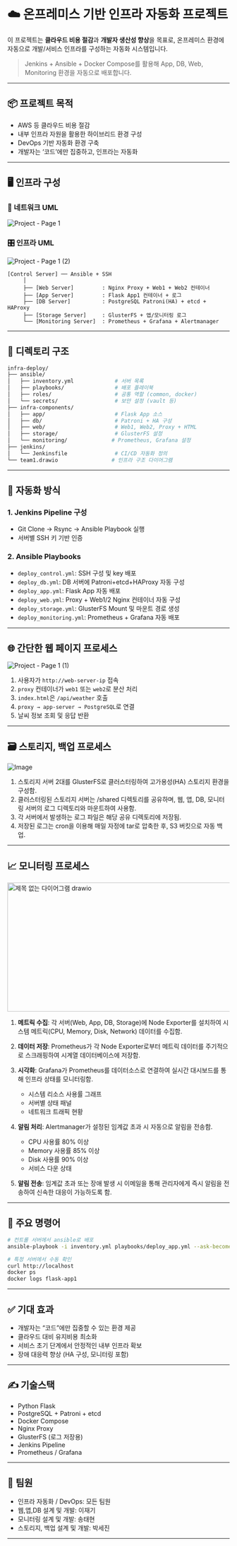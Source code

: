 # ☁️ 온프레미스 기반 인프라 자동화 프로젝트

이 프로젝트는 **클라우드 비용 절감**과 **개발자 생산성 향상**을 목표로, 온프레미스 환경에 자동으로 개발/서비스 인프라를 구성하는 자동화 시스템입니다.

> Jenkins + Ansible + Docker Compose를 활용해 App, DB, Web, Monitoring 환경을 자동으로 배포합니다.

---

## 📦 프로젝트 목적

- AWS 등 클라우드 비용 절감
- 내부 인프라 자원을 활용한 하이브리드 환경 구성
- DevOps 기반 자동화 환경 구축
- 개발자는 ‘코드’에만 집중하고, 인프라는 자동화

---

## 🖥️ 인프라 구성

### 🛜 네트워크 UML
![Project - Page 1](https://github.com/user-attachments/assets/f0425267-ac7b-4d77-be94-a6df4554520d)

### 🎛️ 인프라 UML
![Project - Page 1 (2)](https://github.com/user-attachments/assets/d4e9d6f8-c88b-4323-b1be-93cbd9579514)

```
[Control Server] ── Ansible + SSH
     │
     ├── [Web Server]         : Nginx Proxy + Web1 + Web2 컨테이너
     ├── [App Server]         : Flask App1 컨테이너 + 로그
     ├── [DB Server]          : PostgreSQL Patroni(HA) + etcd + HAProxy
     ├── [Storage Server]     : GlusterFS + 앱/모니터링 로그
     └── [Monitoring Server]  : Prometheus + Grafana + Alertmanager
```

---

## 📁 디렉토리 구조

```bash
infra-deploy/
├── ansible/
│   ├── inventory.yml             # 서버 목록
│   ├── playbooks/                # 배포 플레이북
│   ├── roles/                    # 공통 역할 (common, docker)
│   └── secrets/                  # 보안 설정 (vault 등)
├── infra-components/
│   ├── app/                      # Flask App 소스
│   ├── db/                       # Patroni + HA 구성
│   ├── web/                      # Web1, Web2, Proxy + HTML
│   ├── storage/                  # GlusterFS 설정
│   └── monitoring/              # Prometheus, Grafana 설정
├── jenkins/
│   └── Jenkinsfile               # CI/CD 자동화 정의
└── team1.drawio                 # 인프라 구조 다이어그램
```

---

## 🚀 자동화 방식

### 1. Jenkins Pipeline 구성
- Git Clone → Rsync → Ansible Playbook 실행
- 서버별 SSH 키 기반 인증

### 2. Ansible Playbooks
- `deploy_control.yml`: SSH 구성 및 key 배포
- `deploy_db.yml`: DB 서버에 Patroni+etcd+HAProxy 자동 구성
- `deploy_app.yml`: Flask App 자동 배포
- `deploy_web.yml`: Proxy + Web1/2 Nginx 컨테이너 자동 구성
- `deploy_storage.yml`: GlusterFS Mount 및 마운트 경로 생성
- `deploy_monitoring.yml`: Prometheus + Grafana 자동 배포

---

## 🌐 간단한 웹 페이지 프로세스
![Project - Page 1 (1)](https://github.com/user-attachments/assets/21760762-759f-44de-a747-06571e8e2a52)

1. 사용자가 `http://web-server-ip` 접속
2. `proxy` 컨테이너가 `web1` 또는 `web2`로 분산 처리
3. `index.html`은 `/api/weather` 호출
4. `proxy → app-server → PostgreSQL`로 연결
5. 날씨 정보 조회 및 응답 반환

---

## 🗃️ 스토리지, 백업 프로세스

![Image](https://github.com/user-attachments/assets/840fbb5a-07b8-4227-b0db-b9cae2c73b29)

1. 스토리지 서버 2대를 GlusterFS로 클러스터링하여 고가용성(HA) 스토리지 환경을 구성함.
2. 클러스터링된 스토리지 서버는 /shared 디렉토리를 공유하며, 웹, 앱, DB, 모니터링 서버의 로그 디렉토리와 마운트하여 사용함.
3. 각 서버에서 발생하는 로그 파일은 해당 공유 디렉토리에 저장됨.
4. 저장된 로그는 cron을 이용해 매일 자정에 tar로 압축한 후, S3 버킷으로 자동 백업.
---

## 📈 모니터링 프로세스
<img width="591" height="292" alt="제목 없는 다이어그램 drawio" src="https://github.com/user-attachments/assets/602b1890-a960-4050-b001-b7c6c20e1dc7" />

1. **메트릭 수집**: 각 서버(Web, App, DB, Storage)에 Node Exporter를 설치하여 시스템 메트릭(CPU, Memory, Disk, Network) 데이터를 수집함.

2. **데이터 저장**: Prometheus가 각 Node Exporter로부터 메트릭 데이터를 주기적으로 스크래핑하여 시계열 데이터베이스에 저장함.

3. **시각화**: Grafana가 Prometheus를 데이터소스로 연결하여 실시간 대시보드를 통해 인프라 상태를 모니터링함.
   - 시스템 리소스 사용률 그래프
   - 서버별 상태 패널
   - 네트워크 트래픽 현황

4. **알림 처리**: Alertmanager가 설정된 임계값 초과 시 자동으로 알림을 전송함.
   - CPU 사용률 80% 이상
   - Memory 사용률 85% 이상
   - Disk 사용률 90% 이상
   - 서비스 다운 상태

5. **알림 전송**: 임계값 초과 또는 장애 발생 시 이메일을 통해 관리자에게 즉시 알림을 전송하여 신속한 대응이 가능하도록 함.

---

## 🧪 주요 명령어

```bash
# 컨트롤 서버에서 ansible로 배포
ansible-playbook -i inventory.yml playbooks/deploy_app.yml --ask-become-pass

# 특정 서버에서 수동 확인
curl http://localhost
docker ps
docker logs flask-app1
```

---

## ✅ 기대 효과

- 개발자는 “코드”에만 집중할 수 있는 환경 제공
- 클라우드 대비 유지비용 최소화
- 서비스 초기 단계에서 안정적인 내부 인프라 확보
- 장애 대응력 향상 (HA 구성, 모니터링 포함)

---

## ✍️ 기술스택

- Python Flask
- PostgreSQL + Patroni + etcd
- Docker Compose
- Nginx Proxy
- GlusterFS (로그 저장용)
- Jenkins Pipeline
- Prometheus / Grafana

---

## 🤝 팀원

- 인프라 자동화 / DevOps: 모든 팀원
- 웹,앱,DB 설계 및 개발: 이재기
- 모니터링 설계 및 개발: 송태현
- 스토리지, 백업 설계 및 개발: 박세진

---

